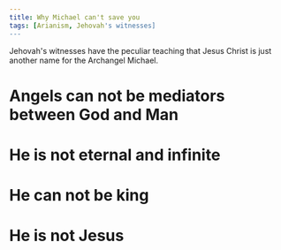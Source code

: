 ```yaml
---
title: Why Michael can't save you
tags: [Arianism, Jehovah's witnesses]
---
```


Jehovah's witnesses have the peculiar teaching that Jesus Christ is just another name for the Archangel Michael. 

# Angels can not be mediators between God and Man

# He is not eternal and infinite

# He can not be king

# He is not Jesus



